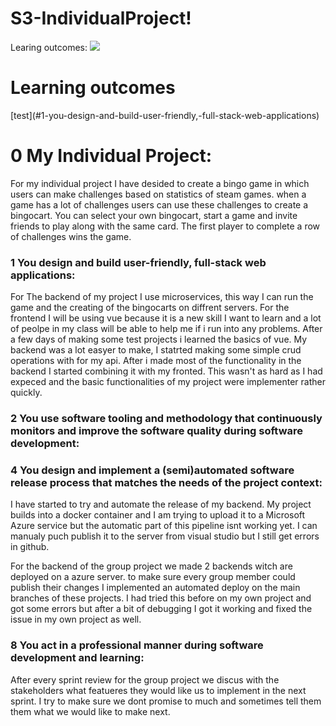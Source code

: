 # S3-IndividualProject!

Learing outcomes:
<img src="https://user-images.githubusercontent.com/79635315/153168197-ae36f788-efd4-4f9a-873a-efe1472b79ba.png">
<h1>Learning outcomes</h1>
[test](#1-you-design-and-build-user-friendly,-full-stack-web-applications)


<h1>0 My Individual Project:</h1>

For my individual project I have desided to create a bingo game in which users can make challenges based on statistics of steam games. when a game has a lot of challenges users can use these challenges to create a bingocart. You can select your own bingocart, start a game and invite friends to play along with the same card. The first player to complete a row of challenges wins the game. 

### 1 You design and build user-friendly, full-stack web applications:
 
For The backend of my project I use microservices, this way I can run the game and the creating of the bingocarts on diffrent servers. For the frontend I will be using vue because it is a new skill I want to learn and a lot of peolpe in my class will be able to help me if i run into any problems. 
After a few days of making some test projects i learned the basics of vue. My backend was a lot easyer to make, I statrted making some simple crud operations with for my api. After i made most of the functionality in the backend I started combining it with my fronted. This wasn't as hard as I had expeced and the basic functionalities of my project were implementer rather quickly.

### 2 You use software tooling and methodology that continuously monitors and improve the software quality during software development:

### 4 You design and implement a (semi)automated software release process that matches the needs of the project context:

I have started to try and automate the release of my backend. My project builds into a docker container and I am trying to upload it to a Microsoft Azure service but the automatic part of this pipeline isnt working yet. I can manualy puch publish it to the server from visual studio but I still get errors in github.

For the backend of the group project we made 2 backends witch are deployed on a azure server. to make sure every group member could publish their changes I implemented an automated deploy on the main branches of these projects. I had tried this before on my own project and got some errors but after a bit of debugging I got it working and fixed the issue in my own project as well.

### 8 You act in a professional manner during software development and learning:

After every sprint review for the group project we discus with the stakeholders what featueres they would like us to implement in the next sprint. I try to make sure we dont promise to much and sometimes tell them them what we would like to make next.
